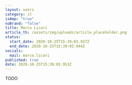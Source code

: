 ```yaml
---
layout: users
category: it
isAmp: "true"
noBrand: "false"
title: Marco Licari
article_th: /assets/img/uploads/article_placeholder.png
status:
  start_date: 2020-10-25T15:39:03.937Z
  end_date: 2020-10-25T15:39:03.944Z
socials:
  mail: marco.licari
published: true
date: 2020-10-25T15:39:03.953Z
---
```

TODO